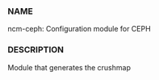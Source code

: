 ### NAME

ncm-ceph: Configuration module for CEPH

### DESCRIPTION

Module that generates the crushmap

